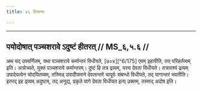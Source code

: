 ```yaml
---
title: ४६ टिप्पन्यः

---
```


[^6/174]: E1,6,E2 (v.l.); E2: ghaṭata

____________________________________________


## पयोदोषात् पञ्चशरावे ऽदुष्टं हीतरत् // MS_६,५.६ //

अथ यद् उपवर्णितम्, यथा पञ्चशरावे कर्मान्तरं विधीयते, [७०४][^6/175] एवम् इहापीति, तत् परिहर्तव्यम् इति। अत्रोच्यते, युक्तं पञ्चशरावे कर्मान्तरम्। दुष्टं हि तत्र द्रव्यम्, यस्य देवता विधीयते। तत्रावश्यं द्रव्यम् उपादेयत्वेन चोदयितव्यम्, तस्मिन्न् उपादीयमाने देवतान्तरे चापूर्वः संबन्धो विधीयते, तद् यागान्तरं भवतीति। इतरद् इह द्रव्यम् अदुष्टम्, तद् अनूद्य, प्रकृते यागे देवता विधीयत इत्य् उक्तम्, तस्माद् अदोष इति।
